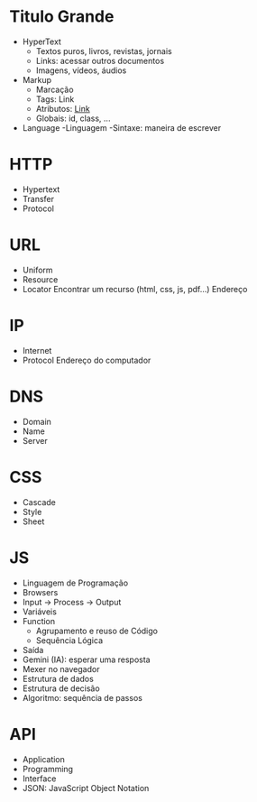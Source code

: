 # Titulo Grande

- HyperText
    - Textos puros, livros, revistas, jornais
    - Links: acessar outros documentos
    - Imagens, vídeos, áudios
- Markup
    - Marcação
    - Tags: <a>Link</a>
    - Atributos: <a href="www.google.com">Link</a>
    - Globais: id, class, ...
- Language
    -Linguagem
    -Sintaxe: maneira de escrever

# HTTP

- Hypertext
- Transfer
- Protocol

# URL
- Uniform
- Resource
- Locator
Encontrar um recurso (html, css, js, pdf...)
Endereço

# IP
- Internet
- Protocol
Endereço do computador

# DNS
- Domain
- Name
- Server

# CSS
- Cascade
- Style
- Sheet

# JS
- Linguagem de Programação
- Browsers
- Input -> Process -> Output
- Variáveis
- Function
    - Agrupamento e reuso de Código
    - Sequência Lógica
- Saída
- Gemini (IA): esperar uma resposta
- Mexer no navegador
- Estrutura de dados
- Estrutura de decisão
- Algoritmo: sequência de passos

# API
- Application
- Programming
- Interface
- JSON: JavaScript Object Notation